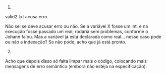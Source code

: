 1)
valid2.txt acusa erro. 

Não sei se deve acusar erro ou não. Se a variável X fosse um int, e na execução fosse passado um real, rodaria sem problemas, conforme o Johann falou. Mas a variável já está declarada como real... nesse caso pode ou não a indexação? Se não pode, acho que já está pronto.

2)
Acho que depois disso só falta limpar mais o código, colocando mais mensagens de erro semântico (embora não esteja na especificação).
